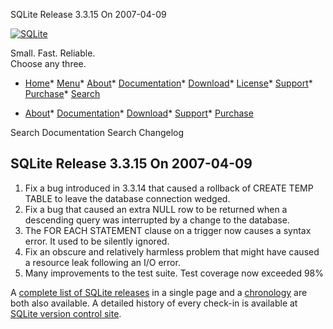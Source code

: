 




SQLite Release 3\.3\.15 On 2007\-04\-09




[![SQLite](../images/sqlite370_banner.gif)](../index.html)


Small. Fast. Reliable.  
Choose any three.


* [Home](../index.html)* [Menu](javascript:void(0))* [About](../about.html)* [Documentation](../docs.html)* [Download](../download.html)* [License](../copyright.html)* [Support](../support.html)* [Purchase](../prosupport.html)* [Search](javascript:void(0))




* [About](../about.html)* [Documentation](../docs.html)* [Download](../download.html)* [Support](../support.html)* [Purchase](../prosupport.html)






Search Documentation
Search Changelog







## SQLite Release 3\.3\.15 On 2007\-04\-09

1. Fix a bug introduced in 3\.3\.14 that caused a rollback of
 CREATE TEMP TABLE to leave the database connection wedged.
2. Fix a bug that caused an extra NULL row to be returned when
 a descending query was interrupted by a change to the database.
3. The FOR EACH STATEMENT clause on a trigger now causes a syntax
 error. It used to be silently ignored.
4. Fix an obscure and relatively harmless problem that might have caused
 a resource leak following an I/O error.
5. Many improvements to the test suite. Test coverage now exceeded 98%



A [complete list of SQLite releases](../changes.html)
 in a single page and a [chronology](../chronology.html) are both also available.
 A detailed history of every
 check\-in is available at
 [SQLite version control site](https://www.sqlite.org/src/timeline).


